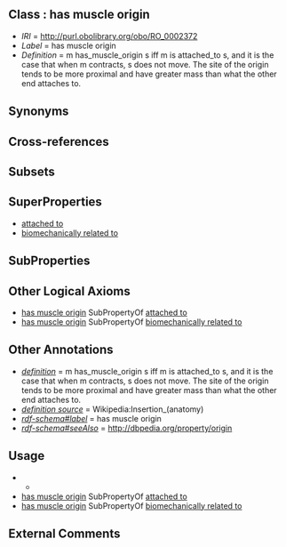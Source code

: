 
## Class : has muscle origin

 * *IRI* = http://purl.obolibrary.org/obo/RO_0002372
 * *Label* = has muscle origin
 * *Definition* = m has_muscle_origin s iff m is attached_to s, and it is the case that when m contracts, s does not move. The site of the origin tends to be more proximal and have greater mass than what the other end attaches to.

## Synonyms


## Cross-references


## Subsets


## SuperProperties

 * [attached to](../../RO/71/RO_0002371.md)
 * [biomechanically related to](../../RO/67/RO_0002567.md)

## SubProperties


## Other Logical Axioms

 * [has muscle origin](../../RO/72/RO_0002372.md) SubPropertyOf [attached to](../../RO/71/RO_0002371.md)
 * [has muscle origin](../../RO/72/RO_0002372.md) SubPropertyOf [biomechanically related to](../../RO/67/RO_0002567.md)

## Other Annotations

 * *[definition](../../IAO/15/IAO_0000115.md)* = m has_muscle_origin s iff m is attached_to s, and it is the case that when m contracts, s does not move. The site of the origin tends to be more proximal and have greater mass than what the other end attaches to.
 * *[definition source](../../IAO/19/IAO_0000119.md)* = Wikipedia:Insertion_(anatomy)
 * *[rdf-schema#label](../../el/rdf-schema#label.md)* = has muscle origin
 * *[rdf-schema#seeAlso](../../so/rdf-schema#seeAlso.md)* = http://dbpedia.org/property/origin

## Usage

 * -
 * [has muscle origin](../../RO/72/RO_0002372.md) SubPropertyOf [attached to](../../RO/71/RO_0002371.md)
 * [has muscle origin](../../RO/72/RO_0002372.md) SubPropertyOf [biomechanically related to](../../RO/67/RO_0002567.md)

## External Comments

